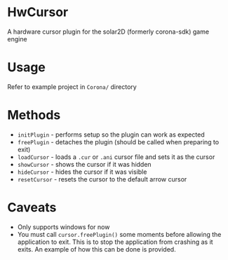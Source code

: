 # HwCursor
A hardware cursor plugin for the solar2D (formerly corona-sdk) game engine

# Usage
Refer to example project in ```Corona/``` directory

# Methods

- ```initPlugin``` - performs setup so the plugin can work as expected
- ```freePlugin``` - detaches the plugin (should be called when preparing to exit)
- ```loadCursor``` - loads a ```.cur``` or ```.ani``` cursor file and sets it as the cursor
- ```showCursor``` - shows the cursor if it was hidden
- ```hideCursor``` - hides the cursor if it was visible
- ```resetCursor``` - resets the cursor to the default arrow cursor

# Caveats
- Only supports windows for now
- You must call ```cursor.freePlugin()``` some moments before allowing the application to exit. This is to stop the application from crashing as it exits. An example of how this can be done is provided.